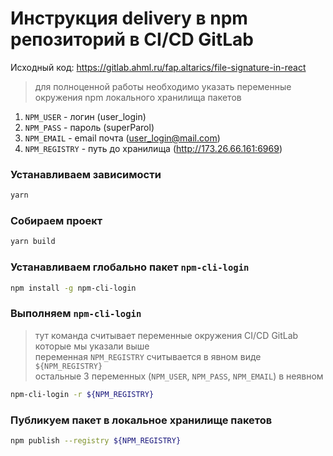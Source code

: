 # Инструкция delivery в npm репозиторий в CI/CD GitLab
Исходный код: https://gitlab.ahml.ru/fap.altarics/file-signature-in-react


> для полноценной работы необходимо указать переменные окружения npm локального хранилища пакетов

1. `NPM_USER` - логин (user_login)
2. `NPM_PASS` - пароль (superParol)
3. `NPM_EMAIL` - email почта (user_login@mail.com)
4. `NPM_REGISTRY` - путь до хранилища (http://173.26.66.161:6969)


### Устанавливаем зависимости
```bash
yarn
```

### Собираем проект
```bash
yarn build
```

### Устанавливаем глобально пакет `npm-cli-login`
```bash
npm install -g npm-cli-login
```

### Выполняем `npm-cli-login`
> тут команда считывает переменные окружения CI/CD GitLab которые мы указали выше   
> переменная `NPM_REGISTRY` считывается в явном виде `${NPM_REGISTRY}`   
> остальные 3 переменных (`NPM_USER`, `NPM_PASS`, `NPM_EMAIL`)  в неявном     

```bash
npm-cli-login -r ${NPM_REGISTRY}
```

### Публикуем пакет в локальное хранилище пакетов
```bash
npm publish --registry ${NPM_REGISTRY}
```



